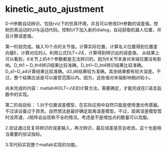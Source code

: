 # kinetic_auto_ajustment
D-H参数自动辨识。包括rviz下的仿真环境，并且可以修改DH参数的误差值。控制仿真运动的UI与运动代码。控制UI下加入新的dialog，自动获取机器人位置，并且计算误差值。


第一阶段完成。输入10个点的关节值。计算实际位置，计算名义位置得到位置差向量E，计算对应的J。利用公式DLT=J\E，计算得到辨识出的误差值。
从结果上可以看到，6关节上的4个参数都是无法辨识的。因为6关节本身对末端位置没有影响。D_th1 ~ D_th4辨识结果比较准确。D_bt1~D_bt4辨识结果比较准确。D_a1~D_a4计算结果比较准确。d3,d6结果较为准确。其余结果都有较大误差。不过，整个结果应该是可以接受范围以内。因为，这些值对末端影响相对较小。

尚未完成的内容：matlab中DLT=J\E的计算方法，需要确定，才能完成在C语言函数中的实现。

第二阶段目标：
1.对于位置误差模型，在实际应用中自然只能是使用激光传感器。不过该设备过于昂贵。自然想法是最好确定距离误差模型。不过，距离误差模型暂时没弄通，J矩阵会出现秩不全的情况。考虑是不是增加点的数量可以克服。

2.验证通过反复将辨识的误差输入，再次辨识，最后误差是否会收敛。这个也是相当重要的验证指标。

3.写代码实现整个matlab实现的功能。
